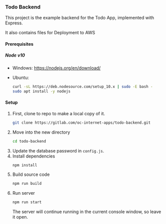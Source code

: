 ### Todo Backend

This project is the example backend for the Todo App, implemented with Express.

It also contains files for Deployment to AWS

#### Prerequisites

##### Node v10

-   Windows:
    https://nodejs.org/en/download/

-   Ubuntu:
    ```bash
    curl -sL https://deb.nodesource.com/setup_10.x | sudo -E bash -
    sudo apt install -y nodejs
    ```

#### Setup

1. First, clone to repo to make a local copy of it.
    ```bash
    git clone https://gitlab.com/oc-internet-apps/todo-backend.git
    ```
2. Move into the new directory
    ```bash
    cd todo-backend
    ```
3. Update the database password in `config.js`.
4. Install dependencies
    ```bash
    npm install
    ```
5. Build source code
    ```bash
    npm run build
    ```
6. Run server
    ```bash
    npm run start
    ```
    The server will continue running in the current console window, so leave it open.

